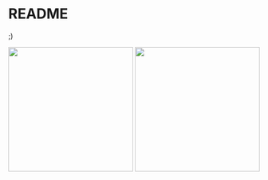 # README
;)

<img height="250px" src="https://github-readme-stats.vercel.app/api/top-langs/?username=gregorryy&hide_title=true&hide_border=true&layout=compact&text_color=fff&icon_color=fff&bg_color=000&theme=graywhite&langs_count=6"/> <img height="250px" src="https://github-readme-stats.vercel.app/api?username=gregorryy&hide_title=true&hide_border=true&layout=compact&show_icons=false&theme=graywhite&text_color=fff&icon_color=fff&bg_color=000&hide=contribs,prs,stars,issues"/>
